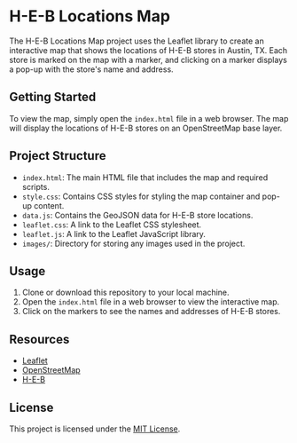 # H-E-B Locations Map

The H-E-B Locations Map project uses the Leaflet library to create an interactive map that shows the locations of H-E-B stores in Austin, TX. Each store is marked on the map with a marker, and clicking on a marker displays a pop-up with the store's name and address.

## Getting Started

To view the map, simply open the `index.html` file in a web browser. The map will display the locations of H-E-B stores on an OpenStreetMap base layer.

## Project Structure

- `index.html`: The main HTML file that includes the map and required scripts.
- `style.css`: Contains CSS styles for styling the map container and pop-up content.
- `data.js`: Contains the GeoJSON data for H-E-B store locations.
- `leaflet.css`: A link to the Leaflet CSS stylesheet.
- `leaflet.js`: A link to the Leaflet JavaScript library.
- `images/`: Directory for storing any images used in the project.

## Usage

1. Clone or download this repository to your local machine.
2. Open the `index.html` file in a web browser to view the interactive map.
3. Click on the markers to see the names and addresses of H-E-B stores.

## Resources

- [Leaflet](https://leafletjs.com/index.html)
- [OpenStreetMap](https://www.openstreetmap.org/)
- [H-E-B](https://www.heb.com/)

## License

This project is licensed under the [MIT License](LICENSE).
